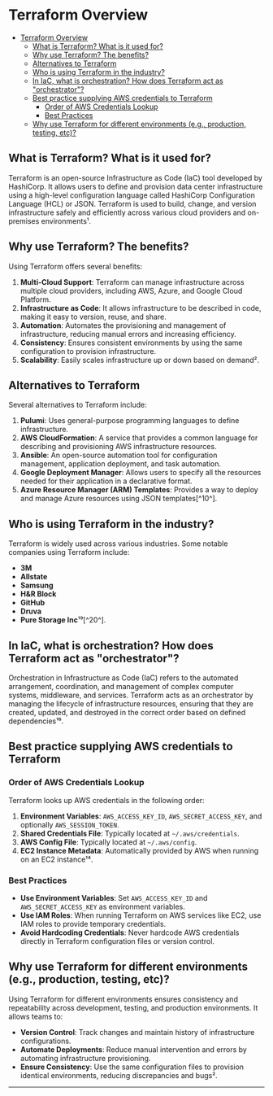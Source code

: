 # Terraform Overview

- [Terraform Overview](#terraform-overview)
  - [What is Terraform? What is it used for?](#what-is-terraform-what-is-it-used-for)
  - [Why use Terraform? The benefits?](#why-use-terraform-the-benefits)
  - [Alternatives to Terraform](#alternatives-to-terraform)
  - [Who is using Terraform in the industry?](#who-is-using-terraform-in-the-industry)
  - [In IaC, what is orchestration? How does Terraform act as "orchestrator"?](#in-iac-what-is-orchestration-how-does-terraform-act-as-orchestrator)
  - [Best practice supplying AWS credentials to Terraform](#best-practice-supplying-aws-credentials-to-terraform)
    - [Order of AWS Credentials Lookup](#order-of-aws-credentials-lookup)
    - [Best Practices](#best-practices)
  - [Why use Terraform for different environments (e.g., production, testing, etc)?](#why-use-terraform-for-different-environments-eg-production-testing-etc)

## What is Terraform? What is it used for?

Terraform is an open-source Infrastructure as Code (IaC) tool developed by HashiCorp. It allows users to define and provision data center infrastructure using a high-level configuration language called HashiCorp Configuration Language (HCL) or JSON. Terraform is used to build, change, and version infrastructure safely and efficiently across various cloud providers and on-premises environments¹.

## Why use Terraform? The benefits?

Using Terraform offers several benefits:

1. **Multi-Cloud Support**: Terraform can manage infrastructure across multiple cloud providers, including AWS, Azure, and Google Cloud Platform.
2. **Infrastructure as Code**: It allows infrastructure to be described in code, making it easy to version, reuse, and share.
3. **Automation**: Automates the provisioning and management of infrastructure, reducing manual errors and increasing efficiency.
4. **Consistency**: Ensures consistent environments by using the same configuration to provision infrastructure.
5. **Scalability**: Easily scales infrastructure up or down based on demand².

## Alternatives to Terraform

Several alternatives to Terraform include:

1. **Pulumi**: Uses general-purpose programming languages to define infrastructure.
2. **AWS CloudFormation**: A service that provides a common language for describing and provisioning AWS infrastructure resources.
3. **Ansible**: An open-source automation tool for configuration management, application deployment, and task automation.
4. **Google Deployment Manager**: Allows users to specify all the resources needed for their application in a declarative format.
5. **Azure Resource Manager (ARM) Templates**: Provides a way to deploy and manage Azure resources using JSON templates[^10^].

## Who is using Terraform in the industry?

Terraform is widely used across various industries. Some notable companies using Terraform include:

- **3M**
- **Allstate**
- **Samsung**
- **H&R Block**
- **GitHub**
- **Druva**
- **Pure Storage Inc**¹⁹[^20^].

## In IaC, what is orchestration? How does Terraform act as "orchestrator"?

Orchestration in Infrastructure as Code (IaC) refers to the automated arrangement, coordination, and management of complex computer systems, middleware, and services. Terraform acts as an orchestrator by managing the lifecycle of infrastructure resources, ensuring that they are created, updated, and destroyed in the correct order based on defined dependencies¹⁶.

## Best practice supplying AWS credentials to Terraform

### Order of AWS Credentials Lookup

Terraform looks up AWS credentials in the following order:

1. **Environment Variables**: `AWS_ACCESS_KEY_ID`, `AWS_SECRET_ACCESS_KEY`, and optionally `AWS_SESSION_TOKEN`.
2. **Shared Credentials File**: Typically located at `~/.aws/credentials`.
3. **AWS Config File**: Typically located at `~/.aws/config`.
4. **EC2 Instance Metadata**: Automatically provided by AWS when running on an EC2 instance¹⁴.

### Best Practices

- **Use Environment Variables**: Set `AWS_ACCESS_KEY_ID` and `AWS_SECRET_ACCESS_KEY` as environment variables.
- **Use IAM Roles**: When running Terraform on AWS services like EC2, use IAM roles to provide temporary credentials.
- **Avoid Hardcoding Credentials**: Never hardcode AWS credentials directly in Terraform configuration files or version control.

## Why use Terraform for different environments (e.g., production, testing, etc)?

Using Terraform for different environments ensures consistency and repeatability across development, testing, and production environments. It allows teams to:

- **Version Control**: Track changes and maintain history of infrastructure configurations.
- **Automate Deployments**: Reduce manual intervention and errors by automating infrastructure provisioning.
- **Ensure Consistency**: Use the same configuration files to provision identical environments, reducing discrepancies and bugs².

---
